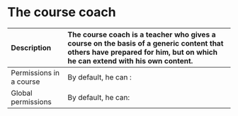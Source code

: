 # The course coach

| Description | The course coach is a teacher who gives a course on the basis of a generic content that others have prepared for him, but on which he can extend with his own content. |
| :--- | :--- |
| Permissions in a course | By default, he can : |
| Global permissions | By default, he can: |

